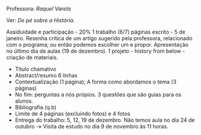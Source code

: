 Professora: *Raquel Varela*

Ver: *De pé sobre a História*.

Assiduidade e participação - 20%
1 trabalho (6/7) páginas escrito - 5 de janeiro. Resenha crítica de um artigo sugerido pela professora, relacionado com o programa; ou então podemos escolher um e propor. Apresentação no último dia de aulas (19 de dezembro).
1 projeto - history from below - criação de materiais.

- Título chamativo
- Abstract/resumo 6 linhas
- Contextualização (1 página); A forma como abordamos o tema (3 páginas)
- No fim: perguntas a nós própios. 3 questões que são guias para os alunos.
- Bibliografia (q.b)
- Limite de 4 páginas (excluindo fotos) e 4 fotos 
- Entrega do trabalho: 5, 12, 19 de dezembro.
Não temos aula no dia 24 de outubro -» Visita de estudo no dia 9 de novembro às 11 horas.
